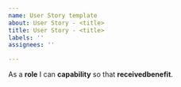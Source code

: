 ```yaml
---
name: User Story template
about: User Story - <title>
title: User Story - <title>
labels: ''
assignees: ''

---
```


As a **role** I can **capability** so that **receivedbenefit**.
